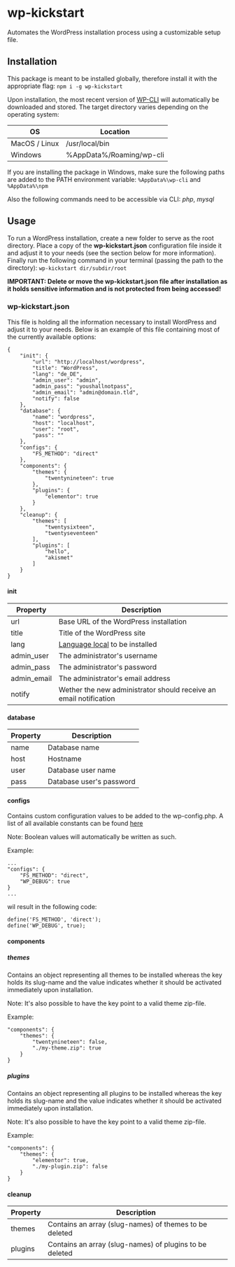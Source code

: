 # wp-kickstart

Automates the WordPress installation process using a customizable setup file.

## Installation

This package is meant to be installed globally, therefore install it with the appropriate flag:
`npm i -g wp-kickstart`

Upon installation, the most recent version of [WP-CLI](https://wp-cli.org) will automatically be downloaded and stored. The target directory varies depending on the operating system:

OS | Location
---- | ---
MacOS / Linux | /usr/local/bin
Windows | %AppData%/Roaming/wp-cli

If you are installing the package in Windows, make sure the following paths are added to the PATH environment variable:
`%AppData%\wp-cli` and `%AppData%\npm`

Also the following commands need to be accessible via CLI: *php*, *mysql*

## Usage

To run a WordPress installation, create a new folder to serve as the root directory. Place a copy of the **wp-kickstart.json** configuration file inside it and adjust it to your needs (see the section below for more information). Finally run the following command in your terminal (passing the path to the directory):
`wp-kickstart dir/subdir/root`

**IMPORTANT: Delete or move the wp-kickstart.json file after installation as it holds sensitive information and is not protected from being accessed!**

### wp-kickstart.json

This file is holding all the information necessary to install WordPress and adjust it to your needs. Below is an example of this file containing most of the currently available options:
```
{
    "init": {
        "url": "http://localhost/wordpress",
        "title": "WordPress",
        "lang": "de_DE",
        "admin_user": "admin",
        "admin_pass": "youshallnotpass",
        "admin_email": "admin@domain.tld",
        "notify": false
    },
    "database": {
        "name": "wordpress",
        "host": "localhost",
        "user": "root",
        "pass": ""
    },
    "configs": {
        "FS_METHOD": "direct"
    },
    "components": {
        "themes": {
            "twentynineteen": true
        },
        "plugins": {
            "elementor": true
        }
    },
    "cleanup": {
        "themes": [
            "twentysixteen",
            "twentyseventeen"
        ],
        "plugins": [
            "hello",
            "akismet"
        ]
    }
}
```

#### init

Property | Description
---- | ---
url | Base URL of the WordPress installation
title | Title of the WordPress site
lang | [Language local](https://translate.wordpress.org) to be installed
admin_user | The administrator's username
admin_pass | The administrator's password
admin_email | The administrator's email address
notify | Wether the new administrator should receive an email notification

#### database

Property | Description
---- | ---
name | Database name
host | Hostname
user | Database user name
pass | Database user's password

#### configs

Contains custom configuration values to be added to the wp-config.php.
A list of all available constants can be found [here](https://wordpress.org/support/article/editing-wp-config-php/)

Note: Boolean values will automatically be written as such.

Example:
```
...
"configs": {
	"FS_METHOD": "direct",
	"WP_DEBUG": true
}
...
```
wil result in the following code:
```
define('FS_METHOD', 'direct');
define('WP_DEBUG', true);
```

#### components

##### themes

Contains an object representing all themes to be installed whereas the key holds its slug-name and the value indicates whether it should be activated immediately upon installation.

Note: It's also possible to have the key point to a valid theme zip-file.

Example:
```
"components": {
	"themes": {
		"twentynineteen": false,
		"./my-theme.zip": true
	}
}
```

##### plugins

Contains an object representing all plugins to be installed whereas the key holds its slug-name and the value indicates whether it should be activated immediately upon installation.

Note: It's also possible to have the key point to a valid theme zip-file.

Example:
```
"components": {
	"themes": {
		"elementor": true,
		"./my-plugin.zip": false
	}
}
```

#### cleanup

Property | Description
---- | ---
themes | Contains an array (slug-names) of themes to be deleted
plugins | Contains an array (slug-names) of plugins to be deleted
